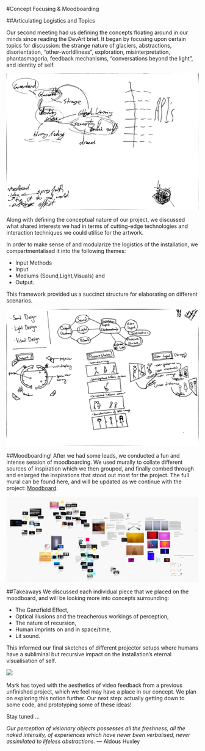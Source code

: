 #Concept Focusing & Moodboarding

##Articulating Logistics and Topics

Our second meeting had us defining the concepts floating around in our minds since reading the DevArt brief. It began by focusing upon certain topics for discussion: the strange nature of glaciers, abstractions, disorientation, “other-worldliness”, exploration, misinterpretation, phantasmagoria, feedback mechanisms, “conversations beyond the light”, and identity of self. 

![](../project_images/post2/logistics-sketch-2.png)

Along with defining the conceptual nature of our project, we discussed what shared interests we had in terms of cutting-edge technologies and interaction techniques we could utilise for the artwork. 

In order to make sense of and modularize the logistics of the installation, we compartmentalised it into the following themes: 

* Input Methods
* Input
* Mediums (Sound,Light,Visuals) and 
* Output. 

This framework provided us a succinct structure for elaborating on different scenarios.

![](../project_images/post2/logistics-sketch-1.png)

##Moodboarding!
After we had some leads, we conducted a fun and intense session of moodboarding. We used murally to collate different sources of inspiration which we then grouped, and finally combed through and enlarged the inspirations that stood out most for the project. The full mural can be found here, and will be updated as we continue with the project: [Moodboard](http://mrl.li/1eiLas7).

![](../project_images/post2/hanleyweng.1393123231620_LowQuality.jpg?raw=true)

##Takeaways
We discussed each individual piece that we placed on the moodboard, and will be looking more into concepts surrounding:

* The Ganzfield Effect, 
* Optical illusions and the treacherous workings of perception,
* The nature of recursion, 
* Human imprints on and in space/time,
* Lit sound.

This informed our final sketches of different projector setups where humans have a subliminal but recursive impact on the installation’s eternal visualisation of self.

![](../project_images/post2/logistics-sketch-3.png=250x)

Mark has toyed with the aesthetics of video feedback from a previous unfinished project, which we feel may have a place in our concept. We plan on exploring this notion further.
Our next step: actually getting down to some code, and prototyping some of these ideas!

Stay tuned …

*Our perception of visionary objects possesses all the freshness, all the naked intensity, of experiences which have never been verbalised, never assimilated to lifeless abstractions.*
 — Aldous Huxley


